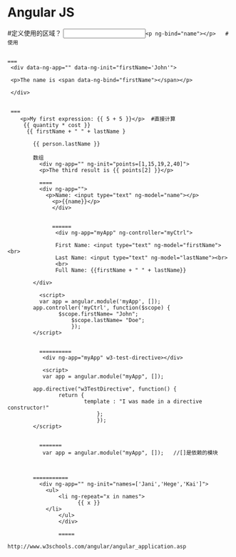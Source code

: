 # Angular JS


<div ng-app="">  #定义使用的区域？
  <input ng-model="name"   #定义

    <p ng-bind="name"></p>   #使用


    ===
     <div data-ng-app="" data-ng-init="firstName='John'">

     <p>The name is <span data-ng-bind="firstName"></span></p>

     </div> 


     ===
        <p>My first expression: {{ 5 + 5 }}</p>  #直接计算
         {{ quantity * cost }}
          {{ firstName + " " + lastName }

            {{ person.lastName }}

            数组
              <div ng-app="" ng-init="points=[1,15,19,2,40]">
              <p>The third result is {{ points[2] }}</p>

              ====
              <div ng-app="">
                <p>Name: <input type="text" ng-model="name"></p>
                  <p>{{name}}</p>
                  </div>


                  ======
                   <div ng-app="myApp" ng-controller="myCtrl">

                   First Name: <input type="text" ng-model="firstName"><br>
                   Last Name: <input type="text" ng-model="lastName"><br>
                   <br>
                   Full Name: {{firstName + " " + lastName}}

            </div>

              <script>
              var app = angular.module('myApp', []);
            app.controller('myCtrl', function($scope) {
                    $scope.firstName= "John";
                        $scope.lastName= "Doe";
                        });
            </script> 


              ==========
               <div ng-app="myApp" w3-test-directive></div>

               <script>
               var app = angular.module("myApp", []);

            app.directive("w3TestDirective", function() {
                    return {
                            template : "I was made in a directive constructor!"
                                };
                                });
            </script>


              =======
               var app = angular.module("myApp", []);   //[]是依赖的模块



            ===========
              <div ng-app="" ng-init="names=['Jani','Hege','Kai']">
                <ul>
                    <li ng-repeat="x in names">
                          {{ x }}
                </li>
                    </ul>
                    </div>

                    =====
                    http://www.w3schools.com/angular/angular_application.asp


